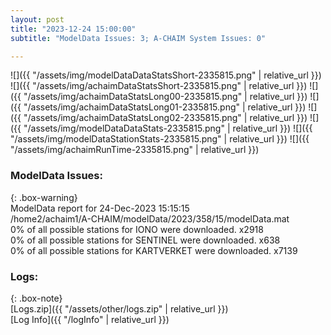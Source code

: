 ```yaml
---
layout: post
title: "2023-12-24 15:00:00"
subtitle: "ModelData Issues: 3; A-CHAIM System Issues: 0"

---
```


![]({{ "/assets/img/modelDataDataStatsShort-2335815.png" | relative_url }})
![]({{ "/assets/img/achaimDataStatsShort-2335815.png" | relative_url }})
![]({{ "/assets/img/achaimDataStatsLong00-2335815.png" | relative_url }})
![]({{ "/assets/img/achaimDataStatsLong01-2335815.png" | relative_url }})
![]({{ "/assets/img/achaimDataStatsLong02-2335815.png" | relative_url }})
![]({{ "/assets/img/modelDataDataStats-2335815.png" | relative_url }})
![]({{ "/assets/img/modelDataStationStats-2335815.png" | relative_url }})
![]({{ "/assets/img/achaimRunTime-2335815.png" | relative_url }})


### ModelData Issues:  
  
{: .box-warning}  
 ModelData report for 24-Dec-2023 15:15:15   
 /home2/achaim1/A-CHAIM/modelData/2023/358/15/modelData.mat   
 0% of all possible stations for IONO were downloaded. x2918   
 0% of all possible stations for SENTINEL were downloaded. x638   
 0% of all possible stations for KARTVERKET were downloaded. x7139   
  


### Logs:  
  
{: .box-note}  
[Logs.zip]({{ "/assets/other/logs.zip" | relative_url }})  
[Log Info]({{ "/logInfo" | relative_url }})  
